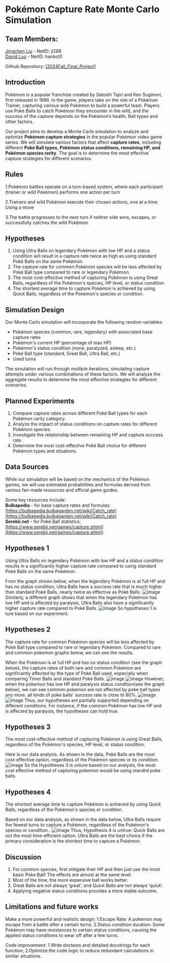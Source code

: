 # Pokémon Capture Rate Monte Carlo Simulation


## **Team Members:**  

[Jingchen Liu](https://github.com/ljc690106) - NetID: jl288  
[David Luo](https://github.com/HanboLuo) - NetID: hanbol3  

Github Repository: [[2024Fall_Final_Project]](https://github.com/HanboLuo/2024Fall_Final_Project)  

## Introduction
Pokémon is a popular franchise created by Satoshi Tajiri and Ken Sugimori, first released in 1996. In the game, players take on the role of a Pokémon Trainer, capturing various wild Pokémon to build a powerful team. Players use Poké Balls to catch Pokémon they encounter in the wild, and the success of the capture depends on the Pokémon’s health, Ball types and other factors.

Our project aims to develop a Monte Carlo simulation to analyze and optimize **Pokémon capture strategies** in the popular Pokémon video game series. We will simulate various factors that affect **capture rates**, including different **Poké Ball types, Pokémon status conditions, remaining HP, and Pokémon species rarity**. The goal is to determine the most effective capture strategies for different scenarios.

## Rules
1.Pokémon battles operate on a turn-based system, where each participant (trainer or wild Pokémon) performs one action per turn

2.Trainers and wild Pokémon execute their chosen actions, one at a time:
Using a move

3.The battle progresses to the next turn if neither side wins, escapes, or successfully catches the wild Pokémon.
## Hypotheses
1. Using Ultra Balls on legendary Pokémon with low HP and a status condition will result in a capture rate twice as high as using standard Poké Balls on the same Pokémon.
2. The capture rate for common Pokémon species will be less affected by Poké Ball type compared to rare or legendary Pokémon.
3. The most cost-effective method of capturing Pokémon is using Great Balls, regardless of the Pokémon's species, HP level, or status condition.
4. The shortest average time to capture Pokémon is achieved by using Quick Balls, regardless of the Pokémon's species or condition.

## Simulation Design
Our Monte Carlo simulation will incorporate the following random variables:  
* Pokémon species (common, rare, legendary) with associated base capture rates  
* Pokémon's current HP (percentage of max HP)  
* Pokémon's status condition (none, paralyzed, asleep, etc.)  
* Poké Ball type (standard, Great Ball, Ultra Ball, etc.)  
* Used turns

The simulation will run through multiple iterations, simulating capture attempts under various combinations of these factors. We will analyze the aggregate results to determine the most effective strategies for different scenarios.

## Planned Experiments
1. Compare capture rates across different Poké Ball types for each Pokémon rarity category.
2. Analyze the impact of status conditions on capture rates for different Pokémon species.
3. Investigate the relationship between remaining HP and capture success rate.
4. Determine the most cost-effective Poké Ball choice for different Pokémon types and situations.

## Data Sources
While our simulation will be based on the mechanics of the Pokémon games, we will use estimated probabilities and formulas derived from various fan-made resources and official game guides.  

Some key resources include:  
**Bulbapedia** - for base capture rates and formulas: [https://bulbapedia.bulbagarden.net/wiki/Catch_rate](https://bulbapedia.bulbagarden.net/wiki/Catch_rate)  
**Serebii.net** - for Poké Ball statistics: [https://www.serebii.net/games/capture.shtml](https://www.serebii.net/games/capture.shtml)

## Hypotheses 1
Using Ultra Balls on legendary Pokémon with low HP and a status condition results in a significantly higher capture rate compared to using standard Poké Balls on the same Pokémon.

From the graph shown below, when the legendary Pokémon is at full HP and has no status condition, Ultra Balls have a success rate that is much higher than standard Poké Balls, nearly twice as effective as Poké Balls.
![image](https://github.com/user-attachments/assets/bf2712e1-d465-4f24-9bc5-93d8f46c9731)
Similarly, a different graph shows that when the legendary Pokémon has low HP and is affected by paralysis, Ultra Balls also have a significantly higher capture rate compared to Poké Balls.
![image](https://github.com/user-attachments/assets/c3fc96c5-35ba-48e2-8e11-f24aa11f6bc9)
So hypotheses 1 is ture based on our experiment.

## Hypotheses 2
The capture rate for common Pokémon species will be less affected by Poké Ball type compared to rare or legendary Pokémon.
Compared to rare and common pokemon graphs below, we can see the results.

When the Pokémon is at full HP and has no status condition (see the graph below), the capture rates of both rare and common Pokémon are significantly affected by the type of Poké Ball used, especially when comparing Timer Balls and standard Poké Balls.
![image](https://github.com/user-attachments/assets/e4eb28a5-d887-4441-a043-db3960d19f95)
![image](https://github.com/user-attachments/assets/5966dc35-d055-4520-b5cc-a516cba43853)
However, when the pokemon has low HP and paralysis status condition(see the graph below), we can see common pokemon are not affected by poke ball types any more. all kinds of poke balls' success rate is close to 80%. 
![image](https://github.com/user-attachments/assets/84bd1d5b-5429-43a4-9da2-3d3865b1a1bc)
![image](https://github.com/user-attachments/assets/6ac5bfa7-5b5c-4c87-9bca-032ad284dc71)
Thus, our hypotheses are partially supported depending on different conditions. For instance, if the common Pokémon has low HP and is affected by paralysis, the hypotheses can hold true.


## Hypotheses 3
The most cost-effective method of capturing Pokémon is using Great Balls, regardless of the Pokémon's species, HP level, or status condition.

Here is our data analysis. As shown in the data, Poké Balls are the most cost-effective option, regardless of the Pokémon species or its condition.
![image](https://github.com/user-attachments/assets/233a36bf-a74a-4e94-bff8-6d239d6c6005)
So the Hypotheses 3 is unture based on our analysis, the most cost effective method of capturing pokemon would be using standrd poke balls.
## Hypotheses 4
The shortest average time to capture Pokémon is achieved by using Quick Balls, regardless of the Pokémon's species or condition.

Based on our data analysis, as shown in the data below, Ultra Balls require the fewest turns to capture a Pokémon, regardless of the Pokémon's species or condition..
![image](https://github.com/user-attachments/assets/c5d08a12-28b7-44fb-a8e3-30f94c9095c1)
Thus, Hypothesis 4 is untrue: Quick Balls are not the most time-efficient option. Ultra Balls are the best choice if the primary consideration is the shortest time to capture a Pokémon.
## Discussion
1. For common species, first mitigate their HP and then just use the most basic Poke Ball! The effects are almost at the same level.
2. Most of the time, the more expensive ball works better.
3. Great Balls are not always ‘great’, and Quick Balls are not always ‘quick’.
4. Applying negative status conditions provides a more stable outcome.

## Limitations and future works

Make a more powerful and realistic design: 
1.Escape Rate: A pokemon may escape from a battle after a certain turns;
2.Status condition duration: Some Pokémon may have resistances to certain status conditions, causing the applied status conditions to wear off after a few turns.

Code improvement:
1.Write doctests and detailed docstrings for each function;
2.Optimize the code logic to reduce redundant calculations in similar situations.






